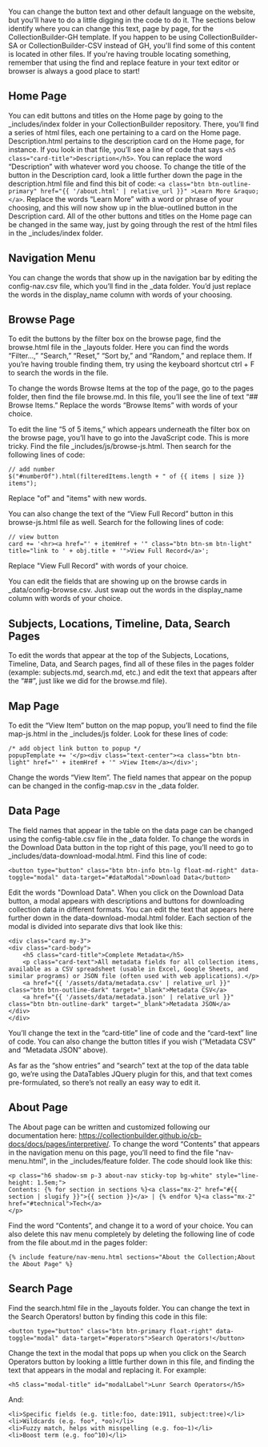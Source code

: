 You can change the button text and other default language on the website, but you’ll have to do a little digging in the code to do it. The sections below identify where you can change this text, page by page, for the CollectionBuilder-GH template. If you happen to be using CollectionBuilder-SA or CollectionBuilder-CSV instead of GH, you'll find some of this content is located in other files. If you're having trouble locating something, remember that using the find and replace feature in your text editor or browser is always a good place to start!

## Home Page
You can edit buttons and titles on the Home page by going to the _includes/index folder in your CollectionBuilder repository. There, you’ll find a series of html files, each one pertaining to a card on the Home page. Description.html pertains to the description card on the Home page, for instance. If you look in that file, you’ll see a line of code that says `<h5 class="card-title">Description</h5>`. You can replace the word “Description” with whatever word you choose. To change the title of the button in the Description card, look a little further down the page in the description.html file and find this bit of code: `<a class="btn btn-outline-primary" href="{{ '/about.html' | relative_url }}" >Learn More &raquo;</a>`. Replace the words “Learn More” with a word or phrase of your choosing, and this will now show up in the blue-outlined button in the Description card. All of the other buttons and titles on the Home page can be changed in the same way, just by going through the rest of the html files in the _includes/index folder. 

## Navigation Menu
You can change the words that show up in the navigation bar by editing the config-nav.csv file, which you’ll find in the _data folder. You’d just replace the words in the display_name column with words of your choosing.

## Browse Page
To edit the buttons by the filter box on the browse page, find the browse.html file in the _layouts folder. Here you can find the words “Filter…,” “Search,” “Reset,” “Sort by,” and “Random,” and replace them. If you’re having trouble finding them, try using the keyboard shortcut ctrl + F to search the words in the file. 

To change the words Browse Items at the top of the page, go to the pages folder, then find the file browse.md. In this file, you’ll see the line of text “## Browse Items.” Replace the words “Browse Items” with words of your choice.

To edit the line “5 of 5 items,” which appears underneath the filter box on the browse page, you’ll have to go into the JavaScript code. This is more tricky. Find the file _includes/js/browse-js.html. Then search for the following lines of code:

```
// add number 
$("#numberOf").html(filteredItems.length + " of {{ items | size }} items");
```

Replace "of" and "items" with new words.

You can also change the text of the “View Full Record” button in this browse-js.html file as well. Search for the following lines of code:

```
// view button
card += '<hr><a href="' + itemHref + '" class="btn btn-sm btn-light" title="link to ' + obj.title + '">View Full Record</a>';
```

Replace "View Full Record" with words of your choice.

You can edit the fields that are showing up on the browse cards in _data/config-browse.csv. Just swap out the words in the display_name column with words of your choice.

## Subjects, Locations, Timeline, Data, Search Pages
To edit the words that appear at the top of the Subjects, Locations, Timeline, Data, and Search pages, find all of these files in the pages folder (example: subjects.md, search.md, etc.) and edit the text that appears after the “##”, just like we did for the browse.md file). 

## Map Page
To edit the “View Item” button on the map popup, you’ll need to find the file map-js.html in the _includes/js folder. Look for these lines of code:

```
/* add object link button to popup */
popupTemplate += '</p><div class="text-center"><a class="btn btn-light" href="' + itemHref + '" >View Item</a></div>';
```

Change the words “View Item”. The field names that appear on the popup can be changed in the config-map.csv in the _data folder.

## Data Page
The field names that appear in the table on the data page can be changed using the config-table.csv file in the _data folder. To change the words in the Download Data button in the top right of this page, you’ll need to go to _includes/data-download-modal.html. Find this line of code:

`<button type="button" class="btn btn-info btn-lg float-md-right" data-toggle="modal" data-target="#dataModal">Download Data</button>`

Edit the words "Download Data". When you click on the Download Data button, a modal appears with descriptions and buttons for downloading collection data in different formats. You can edit the text that appears here further down in the data-download-modal.html folder. Each section of the modal is divided into separate divs that look like this:

```
<div class="card my-3">
<div class="card-body">
    <h5 class="card-title">Complete Metadata</h5>
    <p class="card-text">All metadata fields for all collection items, available as a CSV spreadsheet (usable in Excel, Google Sheets, and similar programs) or JSON file (often used with web applications).</p>
    <a href="{{ '/assets/data/metadata.csv' | relative_url }}" class="btn btn-outline-dark" target="_blank">Metadata CSV</a>
    <a href="{{ '/assets/data/metadata.json' | relative_url }}" class="btn btn-outline-dark" target="_blank">Metadata JSON</a>
</div>
</div>
```

You’ll change the text in the “card-title” line of code and the “card-text” line of code. You can also change the button titles if you wish (“Metadata CSV” and “Metadata JSON” above). 

As far as the “show entries” and “search” text at the top of the data table go, we’re using the DataTables JQuery plugin for this, and that text comes pre-formulated, so there’s not really an easy way to edit it. 

## About Page
The About page can be written and customized following our documentation here: <https://collectionbuilder.github.io/cb-docs/docs/pages/interpretive/>. To change the word “Contents” that appears in the navigation menu on this page, you’ll need to find the file "nav-menu.html", in the _includes/feature folder. The code should look like this: 

```
<p class="h6 shadow-sm p-3 about-nav sticky-top bg-white" style="line-height: 1.5em;">
Contents: {% for section in sections %}<a class="mx-2" href="#{{ section | slugify }}">{{ section }}</a> | {% endfor %}<a class="mx-2" href="#technical">Tech</a>
</p>
```

Find the word “Contents”, and change it to a word of your choice. You can also delete this nav menu completely by deleting the following line of code from the file about.md in the pages folder:

```
{% include feature/nav-menu.html sections="About the Collection;About the About Page" %}
```

## Search Page
Find the search.html file in the _layouts folder. You can change the text in the Search Operators! button by finding this code in this file: 

`<button type="button" class="btn btn-primary float-right" data-toggle="modal" data-target="#operators">Search Operators!</button>`

Change the text in the modal that pops up when you click on the Search Operators button by looking a little further down in this file, and finding the text that appears in the modal and replacing it. For example:

`<h5 class="modal-title" id="modalLabel">Lunr Search Operators</h5>`

And:

```
<li>Specific fields (e.g. title:foo, date:1911, subject:tree)</li>
<li>Wildcards (e.g. foo*, *oo)</li>
<li>Fuzzy match, helps with misspelling (e.g. foo~1)</li>
<li>Boost term (e.g. foo^10)</li>
```
